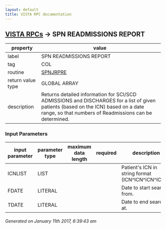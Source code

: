 ```yaml
---
layout: default
title: VISTA RPC documentation
---
```




## [VISTA RPCs](TableOfContent.md) &#8594; SPN READMISSIONS REPORT 

 property | value 
--- | --- 
 label | SPN READMISSIONS REPORT
 tag | COL
 routine | [SPNJRPRE](http://code.osehra.org/dox/Routine_SPNJRPRE_source.html)
 return value type | GLOBAL ARRAY
 description | Returns detailed information for SCI/SCD ADMISSIONS and DISCHARGES for a list of given patients (based on the ICN) based on a date range, so that numbers of Readmissions can be determined.

### Input Parameters

| input parameter | parameter type | maximum data length | required | description | 
| --- | --- | --- | --- | --- | 
| ICNLIST | LIST |  |  | Patient's ICN in string format (ICN^ICN^ICN^ICN...) | 
| FDATE | LITERAL |  |  | Date to start search from.   | 
| TDATE | LITERAL |  |  | Date to end search at.   | 




 ###### Generated on January 11th 2017, 6:39:43 am